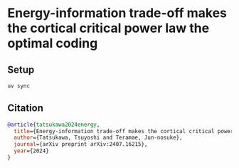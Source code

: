 # Energy-information trade-off makes the cortical critical power law the optimal coding

## Setup

```sh
uv sync
```

## Citation

```bibtex
@article{tatsukawa2024energy,
  title={Energy-information trade-off makes the cortical critical power law the optimal coding},
  author={Tatsukawa, Tsuyoshi and Teramae, Jun-nosuke},
  journal={arXiv preprint arXiv:2407.16215},
  year={2024}
}
```
